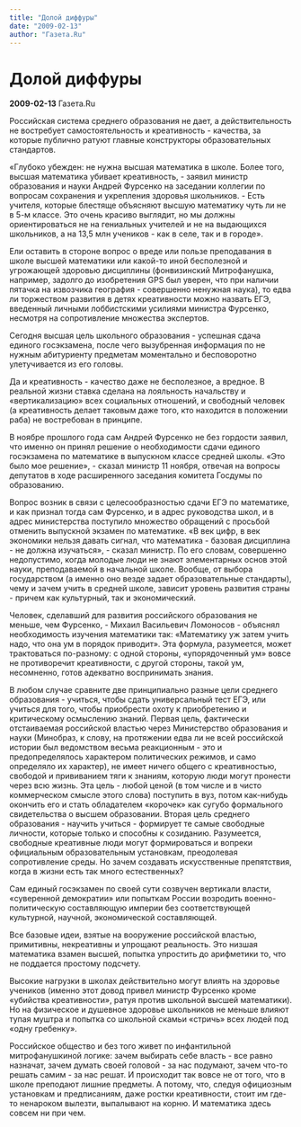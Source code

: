 ```yaml
---
title: "Долой диффуры"
date: "2009-02-13"
author: "Газета.Ru"
---
```


# Долой диффуры

**2009-02-13** Газета.Ru

Российская система среднего образования не дает, а действительность не востребует самостоятельность и креативность - качества, за которые публично ратуют главные конструкторы образовательных стандартов.

«Глубоко убежден: не нужна высшая математика в школе. Более того, высшая математика убивает креативность, - заявил министр образования и науки Андрей Фурсенко на заседании коллегии по вопросам сохранения и укрепления здоровья школьников. - Есть учителя, которые блестяще объясняют высшую математику чуть ли не в 5-м классе. Это очень красиво выглядит, но мы должны ориентироваться не на гениальных учителей и не на выдающихся школьников, а на 13,5 млн учеников - как в селе, так и в городе».

Ели оставить в стороне вопрос о вреде или пользе преподавания в школе высшей математики или какой-то иной бесполезной и угрожающей здоровью дисциплины (фонвизинский Митрофанушка, например, задолго до изобретения GPS был уверен, что при наличии пятачка на извозчика география - совершенно ненужная наука), то едва ли торжеством развития в детях креативности можно назвать ЕГЭ, введенный личными лоббистскими усилиями министра Фурсенко, несмотря на сопротивление множества экспертов.

Сегодня высшая цель школьного образования - успешная сдача единого госэкзамена, после чего вызубренная информация по не нужным абитуриенту предметам моментально и бесповоротно улетучивается из его головы.

Да и креативность - качество даже не бесполезное, а вредное. В реальной жизни ставка сделана на лояльность начальству и «вертикализацию» всех социальных отношений, и свободный человек (а креативность делает таковым даже того, кто находится в положении раба) не востребован в принципе.

В ноябре прошлого года сам Андрей Фурсенко не без гордости заявил, что именно он принял решение о необходимости сдачи единого госэкзамена по математике в выпускном классе средней школы. «Это было мое решение», - сказал министр 11 ноября, отвечая на вопросы депутатов в ходе расширенного заседания комитета Госдумы по образованию.

Вопрос возник в связи с целесообразностью сдачи ЕГЭ по математике, и как признал тогда сам Фурсенко, и в адрес руководства школ, и в адрес министерства поступило множество обращений с просьбой отменить выпускной экзамен по математике. «В век цифр, в век экономики нельзя давать сигнал, что математика - базовая дисциплина - не должна изучаться», - сказал министр. По его словам, совершенно недопустимо, когда молодые люди не знают элементарных основ этой науки, преподаваемой в начальной школе. Вообще, от выбора государством (а именно оно везде задает образовательные стандарты), чему и зачем учить в средней школе, зависит уровень развития страны - причем как культурный, так и экономический.

Человек, сделавший для развития российского образования не меньше, чем Фурсенко, - Михаил Васильевич Ломоносов - объяснял необходимость изучения математики так: «Математику уж затем учить надо, что она ум в порядок приводит». Эта формула, разумеется, может трактоваться по-разному: с одной стороны, «упорядоченный ум» вовсе не противоречит креативности, с другой стороны, такой ум, несомненно, готов адекватно воспринимать знания.

В любом случае сравните две принципиально разные цели среднего образования - учиться, чтобы сдать универсальный тест ЕГЭ, или учиться для того, чтобы приобрести охоту к приобретению и критическому осмыслению знаний. Первая цель, фактически отстаиваемая российской властью через Министерство образования и науки (Минобраз, к слову, на протяжении едва ли не всей российской истории был ведомством весьма реакционным - это и предопределялось характером политических режимов, и само определяло их характер), не имеет ничего общего с креативностью, свободой и прививанием тяги к знаниям, которую люди могут пронести через всю жизнь. Эта цель - любой ценой (в том числе и в чисто коммерческом смысле этого слова) поступить в вуз, потом как-нибудь окончить его и стать обладателем «корочек» как сугубо формального свидетельства о высшем образовании. Вторая цель среднего образования - научить учиться - формирует те самые свободные личности, которые только и способны к созиданию. Разумеется, свободные креативные люди могут формироваться и вопреки официальным образовательным установкам, преодолевая сопротивление среды. Но зачем создавать искусственные препятствия, когда в жизни есть так много естественных?

Сам единый госэкзамен по своей сути созвучен вертикали власти, «суверенной демократии» или попыткам России возродить военно-политическую составляющую империи без соответствующей культурной, научной, экономической составляющей.

Все базовые идеи, взятые на вооружение российской властью, примитивны, некреативны и упрощают реальность. Это низшая математика взамен высшей, попытка упростить до арифметики то, что не поддается простому подсчету.

Высокие нагрузки в школах действительно могут влиять на здоровье учеников (именно этот довод привел министр Фурсенко кроме «убийства креативности», ратуя против школьной высшей математики). Но на физическое и душевное здоровье школьников не меньше влияют тупая муштра и попытка со школьной скамьи «стричь» всех людей под «одну гребенку».

Российское общество и без того живет по инфантильной митрофанушкиной логике: зачем выбирать себе власть - все равно назначат, зачем думать своей головой - за нас подумают, зачем что-то решать самим - за нас решат. И происходит так вовсе не от того, что в школе преподают лишние предметы. А потому, что, следуя официозным установкам и предписаниям, даже ростки креативности, стоит им где-то ненароком вылезти, выпалывают на корню. И математика здесь совсем ни при чем.